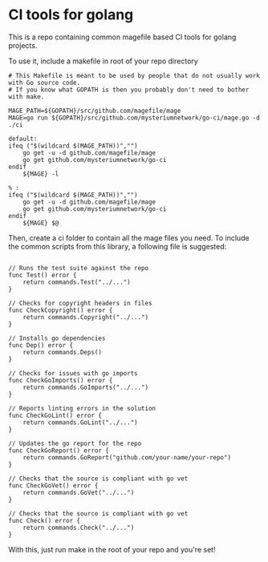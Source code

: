 # CI tools for golang

This is a repo containing common magefile based CI tools for golang projects.

To use it, include a makefile in root of your repo directory

```
# This Makefile is meant to be used by people that do not usually work with Go source code.
# If you know what GOPATH is then you probably don't need to bother with make.

MAGE_PATH=${GOPATH}/src/github.com/magefile/mage
MAGE=go run ${GOPATH}/src/github.com/mysteriumnetwork/go-ci/mage.go -d ./ci

default:
ifeq ("$(wildcard $(MAGE_PATH))","")
	go get -u -d github.com/magefile/mage
	go get github.com/mysteriumnetwork/go-ci
endif
	${MAGE} -l

% :
ifeq ("$(wildcard $(MAGE_PATH))","")
	go get -u -d github.com/magefile/mage
	go get github.com/mysteriumnetwork/go-ci
endif
	${MAGE} $@
```


Then, create a ci folder to contain all the mage files you need. To include the common scripts from this library, a following file is suggested:


```

// Runs the test suite against the repo
func Test() error {
	return commands.Test("../...")
}

// Checks for copyright headers in files
func CheckCopyright() error {
	return commands.Copyright("../...")
}

// Installs go dependencies
func Dep() error {
	return commands.Deps()
}

// Checks for issues with go imports
func CheckGoImports() error {
	return commands.GoImports("../...")
}

// Reports linting errors in the solution
func CheckGoLint() error {
	return commands.GoLint("../...")
}

// Updates the go report for the repo
func CheckGoReport() error {
	return commands.GoReport("github.com/your-name/your-repo")
}

// Checks that the source is compliant with go vet
func CheckGoVet() error {
	return commands.GoVet("../...")
}

// Checks that the source is compliant with go vet
func Check() error {
	return commands.Check("../...")
}

```

With this, just run make in the root of your repo and you're set!
